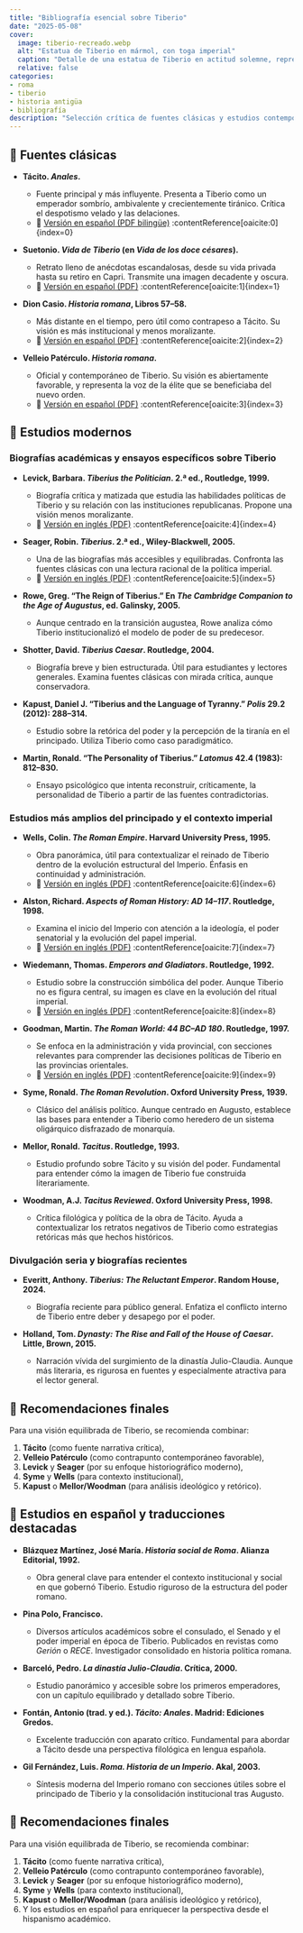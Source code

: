 ```yaml
---
title: "Bibliografía esencial sobre Tiberio"
date: "2025-05-08"
cover:
  image: tiberio-recreado.webp
  alt: "Estatua de Tiberio en mármol, con toga imperial"
  caption: "Detalle de una estatua de Tiberio en actitud solemne, representando el ideal imperial."
  relative: false
categories:
- roma
- tiberio
- historia antigüa
- bibliografía
description: "Selección crítica de fuentes clásicas y estudios contemporáneos sobre la figura de Tiberio, incluyendo biografías modernas, análisis historiográficos y enfoques ideológicos."
---
```


## 📜 Fuentes clásicas

- **Tácito. *Anales*.**
  - Fuente principal y más influyente. Presenta a Tiberio como un emperador sombrío, ambivalente y crecientemente tiránico. Crítica el despotismo velado y las delaciones.
  - 📖 [Versión en español (PDF bilingüe)](https://cristoraul.org/SPANISH/sala-de-lectura/Historia-universal/HISTORIA-DEL-IMPERIO-ROMANO/pdf/Tacito-Anales-bilingue.pdf) :contentReference[oaicite:0]{index=0}

- **Suetonio. *Vida de Tiberio* (en *Vida de los doce césares*).**
  - Retrato lleno de anécdotas escandalosas, desde su vida privada hasta su retiro en Capri. Transmite una imagen decadente y oscura.
  - 📖 [Versión en español (PDF)](https://web.seducoahuila.gob.mx/biblioweb/upload/Vidas_de_los_doce_cesares-Suetonio.pdf) :contentReference[oaicite:1]{index=1}

- **Dion Casio. *Historia romana*, Libros 57–58.**
  - Más distante en el tiempo, pero útil como contrapeso a Tácito. Su visión es más institucional y menos moralizante.
  - 📖 [Versión en español (PDF)](https://cristoraul.org/SPANISH/sala-de-lectura/Historia-universal/HISTORIA-DEL-IMPERIO-ROMANO/pdf/DionCasio-Historiaromana-libros-I-XXXIV.pdf) :contentReference[oaicite:2]{index=2}

- **Velleio Patérculo. *Historia romana*.**
  - Oficial y contemporáneo de Tiberio. Su visión es abiertamente favorable, y representa la voz de la élite que se beneficiaba del nuevo orden.
  - 📖 [Versión en español (PDF)](https://cristoraul.org/SPANISH/sala-de-lectura/Historia-universal/HISTORIA-DEL-IMPERIO-ROMANO/pdf/VeleyoPaterculo-HistoriaRomana.pdf) :contentReference[oaicite:3]{index=3}

## 📘 Estudios modernos

### Biografías académicas y ensayos específicos sobre Tiberio

- **Levick, Barbara. *Tiberius the Politician*. 2.ª ed., Routledge, 1999.**
  - Biografía crítica y matizada que estudia las habilidades políticas de Tiberio y su relación con las instituciones republicanas. Propone una visión menos moralizante.
  - 📖 [Versión en inglés (PDF)](https://archive.org/details/tiberiuspolitici00levi_0) :contentReference[oaicite:4]{index=4}

- **Seager, Robin. *Tiberius*. 2.ª ed., Wiley-Blackwell, 2005.**
  - Una de las biografías más accesibles y equilibradas. Confronta las fuentes clásicas con una lectura racional de la política imperial.
  - 📖 [Versión en inglés (PDF)](https://archive.org/details/tiberius00seag_0) :contentReference[oaicite:5]{index=5}

- **Rowe, Greg. “The Reign of Tiberius.” En *The Cambridge Companion to the Age of Augustus*, ed. Galinsky, 2005.**
  - Aunque centrado en la transición augustea, Rowe analiza cómo Tiberio institucionalizó el modelo de poder de su predecesor.

- **Shotter, David. *Tiberius Caesar*. Routledge, 2004.**
  - Biografía breve y bien estructurada. Útil para estudiantes y lectores generales. Examina fuentes clásicas con mirada crítica, aunque conservadora.

- **Kapust, Daniel J. “Tiberius and the Language of Tyranny.” *Polis* 29.2 (2012): 288–314.**
  - Estudio sobre la retórica del poder y la percepción de la tiranía en el principado. Utiliza Tiberio como caso paradigmático.

- **Martin, Ronald. “The Personality of Tiberius.” *Latomus* 42.4 (1983): 812–830.**
  - Ensayo psicológico que intenta reconstruir, críticamente, la personalidad de Tiberio a partir de las fuentes contradictorias.

### Estudios más amplios del principado y el contexto imperial

- **Wells, Colin. *The Roman Empire*. Harvard University Press, 1995.**
  - Obra panorámica, útil para contextualizar el reinado de Tiberio dentro de la evolución estructural del Imperio. Énfasis en continuidad y administración.
  - 📖 [Versión en inglés (PDF)](https://archive.org/details/romanempire0000well) :contentReference[oaicite:6]{index=6}

- **Alston, Richard. *Aspects of Roman History: AD 14–117*. Routledge, 1998.**
  - Examina el inicio del Imperio con atención a la ideología, el poder senatorial y la evolución del papel imperial.
  - 📖 [Versión en inglés (PDF)](https://archive.org/details/aspectsofromanhi0000alst) :contentReference[oaicite:7]{index=7}

- **Wiedemann, Thomas. *Emperors and Gladiators*. Routledge, 1992.**
  - Estudio sobre la construcción simbólica del poder. Aunque Tiberio no es figura central, su imagen es clave en la evolución del ritual imperial.
  - 📖 [Versión en inglés (PDF)](https://api.pageplace.de/preview/DT0400.9781134990405_A23794837/preview-9781134990405_A23794837.pdf) :contentReference[oaicite:8]{index=8}

- **Goodman, Martin. *The Roman World: 44 BC–AD 180*. Routledge, 1997.**
  - Se enfoca en la administración y vida provincial, con secciones relevantes para comprender las decisiones políticas de Tiberio en las provincias orientales.
  - 📖 [Versión en inglés (PDF)](https://archive.org/details/romanworld44bcad0000good) :contentReference[oaicite:9]{index=9}

- **Syme, Ronald. *The Roman Revolution*. Oxford University Press, 1939.**
  - Clásico del análisis político. Aunque centrado en Augusto, establece las bases para entender a Tiberio como heredero de un sistema oligárquico disfrazado de monarquía.

- **Mellor, Ronald. *Tacitus*. Routledge, 1993.**
  - Estudio profundo sobre Tácito y su visión del poder. Fundamental para entender cómo la imagen de Tiberio fue construida literariamente.

- **Woodman, A.J. *Tacitus Reviewed*. Oxford University Press, 1998.**
  - Crítica filológica y política de la obra de Tácito. Ayuda a contextualizar los retratos negativos de Tiberio como estrategias retóricas más que hechos históricos.

### Divulgación seria y biografías recientes

- **Everitt, Anthony. *Tiberius: The Reluctant Emperor*. Random House, 2024.**
  - Biografía reciente para público general. Enfatiza el conflicto interno de Tiberio entre deber y desapego por el poder.

- **Holland, Tom. *Dynasty: The Rise and Fall of the House of Caesar*. Little, Brown, 2015.**
  - Narración vívida del surgimiento de la dinastía Julio-Claudia. Aunque más literaria, es rigurosa en fuentes y especialmente atractiva para el lector general.

## 🔎 Recomendaciones finales

Para una visión equilibrada de Tiberio, se recomienda combinar:

1. **Tácito** (como fuente narrativa crítica),
2. **Velleio Patérculo** (como contrapunto contemporáneo favorable),
3. **Levick** y **Seager** (por su enfoque historiográfico moderno),
4. **Syme** y **Wells** (para contexto institucional),
5. **Kapust** o **Mellor/Woodman** (para análisis ideológico y retórico).

## 📗 Estudios en español y traducciones destacadas

- **Blázquez Martínez, José María. *Historia social de Roma*. Alianza Editorial, 1992.**
  - Obra general clave para entender el contexto institucional y social en que gobernó Tiberio. Estudio riguroso de la estructura del poder romano.

- **Pina Polo, Francisco.**
  - Diversos artículos académicos sobre el consulado, el Senado y el poder imperial en época de Tiberio. Publicados en revistas como *Gerión* o *RECE*. Investigador consolidado en historia política romana.

- **Barceló, Pedro. *La dinastía Julio-Claudia*. Crítica, 2000.**
  - Estudio panorámico y accesible sobre los primeros emperadores, con un capítulo equilibrado y detallado sobre Tiberio.

- **Fontán, Antonio (trad. y ed.). *Tácito: Anales*. Madrid: Ediciones Gredos.**
  - Excelente traducción con aparato crítico. Fundamental para abordar a Tácito desde una perspectiva filológica en lengua española.

- **Gil Fernández, Luis. *Roma. Historia de un Imperio*. Akal, 2003.**
  - Síntesis moderna del Imperio romano con secciones útiles sobre el principado de Tiberio y la consolidación institucional tras Augusto.

## 🔎 Recomendaciones finales

Para una visión equilibrada de Tiberio, se recomienda combinar:

1. **Tácito** (como fuente narrativa crítica),
2. **Velleio Patérculo** (como contrapunto contemporáneo favorable),
3. **Levick** y **Seager** (por su enfoque historiográfico moderno),
4. **Syme** y **Wells** (para contexto institucional),
5. **Kapust** o **Mellor/Woodman** (para análisis ideológico y retórico),
6. Y los estudios en español para enriquecer la perspectiva desde el hispanismo académico.
